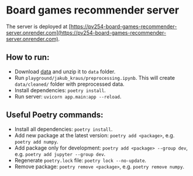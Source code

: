 # Board games recommender server

The server is deployed at [https://pv254-board-games-recommender-server.onrender.com](https://pv254-board-games-recommender-server.onrender.com).

## How to run:

- Download [data](https://www.kaggle.com/datasets/threnjen/board-games-database-from-boardgamegeek) and unzip it to `data` folder.
- Run `playground/jakub_kraus/preprocessing.ipynb`. This will create `data/cleaned/` folder with preprocessed data.
- Install dependencies: `poetry install`.
- Run server: `uvicorn app.main:app --reload`.

## Useful Poetry commands:

- Install all dependencies: `poetry install`.
- Add new package at the latest version: `poetry add <package>`, e.g. `poetry add numpy`.
- Add package only for development: `poetry add <package> --group dev`, e.g. `poetry add jupyter --group dev`.
- Regenerate `poetry.lock` file: `poetry lock --no-update`.
- Remove package: `poetry remove <package>`, e.g. `poetry remove numpy`.
